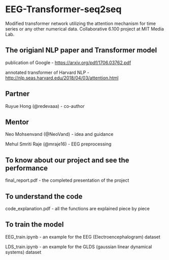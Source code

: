 # EEG-Transformer-seq2seq
Modified transformer network utilizing the attention mechanism for time series or any other numerical data. Collaborative 6.100 project at MIT Media Lab.

## The origianl NLP paper and Transformer model
publication of Google - https://arxiv.org/pdf/1706.03762.pdf

annotated transformer of Harvard NLP - http://nlp.seas.harvard.edu/2018/04/03/attention.html

## Partner
Ruyue Hong (@redevaaa) - co-author

## Mentor
Neo Mohsenvand (@NeoVand) - idea and guidance

Mehul Smriti Raje (@mraje16) - EEG preprocessing

## To know about our project and see the performance
final_report.pdf - the completed presentation of the project

## To understand the code
code_explanation.pdf - all the functions are explained piece by piece

## To train the model
EEG_train.ipynb - an example for the EEG (Electroencephalogram) dataset

LDS_train.ipynb - an example for the GLDS (gaussian linear dynamical systems) dataset

